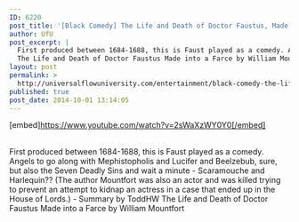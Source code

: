 ```yaml
---
ID: 6220
post_title: '[Black Comedy] The Life and Death of Doctor Faustus, Made into a Farce, Satire Drama'
author: UfU
post_excerpt: |
  First produced between 1684-1688, this is Faust played as a comedy. Angels to go along with Mephistopholis and Lucifer and Beelzebub, sure, but also the Seven Deadly Sins and wait a minute - Scaramouche and Harlequin?? (The author Mountfort was also an actor and was killed trying to prevent an attempt to kidnap an actress in a case that ended up in the House of Lords.) - Summary by ToddHW
  The Life and Death of Doctor Faustus Made into a Farce by William Mountfort
layout: post
permalink: >
  http://universalflowuniversity.com/entertainment/black-comedy-the-life-and-death-of-doctor-faustus-made-into-a-farce-satire-drama/
published: true
post_date: 2014-10-01 13:14:05
---
```

[embed]https://www.youtube.com/watch?v=2sWaXzWY0Y0[/embed]</br></br>
<p>First produced between 1684-1688, this is Faust played as a comedy. Angels to go along with Mephistopholis and Lucifer and Beelzebub, sure, but also the Seven Deadly Sins and wait a minute - Scaramouche and Harlequin?? (The author Mountfort was also an actor and was killed trying to prevent an attempt to kidnap an actress in a case that ended up in the House of Lords.) - Summary by ToddHW 
The Life and Death of Doctor Faustus Made into a Farce by William Mountfort</p>